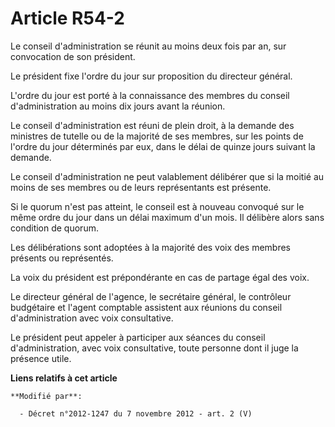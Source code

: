 # Article R54-2

Le conseil d'administration se réunit au moins deux fois par an, sur convocation de son président. 

Le président fixe l'ordre du jour sur proposition du directeur général. 

L'ordre du jour est porté à la connaissance des membres du conseil d'administration au moins dix jours avant la réunion. 

Le conseil d'administration est réuni de plein droit, à la demande des ministres de tutelle ou de la majorité de ses membres,
sur les points de l'ordre du jour déterminés par eux, dans le délai de quinze jours suivant la demande. 

Le conseil d'administration ne peut valablement délibérer que si la moitié au moins de ses membres ou de leurs représentants
est présente. 

Si le quorum n'est pas atteint, le conseil est à nouveau convoqué sur le même ordre du jour dans un délai maximum d'un mois.
Il délibère alors sans condition de quorum. 

Les délibérations sont adoptées à la majorité des voix des membres présents ou représentés. 

La voix du président est prépondérante en cas de partage égal des voix. 

Le directeur général de l'agence, le secrétaire général,      le contrôleur budgétaire  et l'agent comptable assistent aux
réunions du conseil d'administration avec voix consultative. 

Le président peut appeler à participer aux séances du conseil d'administration, avec voix consultative, toute personne dont
il juge la présence utile.

**Liens relatifs à cet article**

	**Modifié par**:

	  - Décret n°2012-1247 du 7 novembre 2012 - art. 2 (V)
